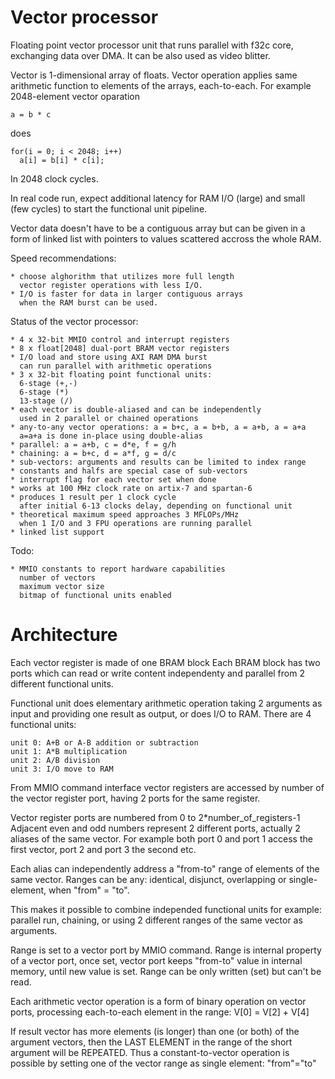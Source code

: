 # Vector processor

Floating point vector processor unit
that runs parallel with f32c core, 
exchanging data over DMA.
It can be also used as video blitter.

Vector is 1-dimensional array of floats.
Vector operation applies same arithmetic
function to elements of the arrays, each-to-each.
For example 2048-element vector oparation

    a = b * c

does

    for(i = 0; i < 2048; i++)
      a[i] = b[i] * c[i];

In 2048 clock cycles.

In real code run, expect additional latency
for RAM I/O (large) and small (few cycles) to
start the functional unit pipeline.

Vector data doesn't have to be a contiguous array
but can be given in a form of linked list with pointers
to values scattered accross the whole RAM. 

Speed recommendations:

    * choose alghorithm that utilizes more full length
      vector register operations with less I/O.
    * I/O is faster for data in larger contiguous arrays
      when the RAM burst can be used.

Status of the vector processor:

    * 4 x 32-bit MMIO control and interrupt registers
    * 8 x float[2048] dual-port BRAM vector registers
    * I/O load and store using AXI RAM DMA burst
      can run parallel with arithmetic operations
    * 3 x 32-bit floating point functional units:
      6-stage (+,-)
      6-stage (*)
      13-stage (/)
    * each vector is double-aliased and can be independently
      used in 2 parallel or chained operations
    * any-to-any vector operations: a = b+c, a = b+b, a = a+b, a = a+a
      a=a+a is done in-place using double-alias
    * parallel: a = a+b, c = d*e, f = g/h
    * chaining: a = b+c, d = a*f, g = d/c
    * sub-vectors: arguments and results can be limited to index range
    * constants and halfs are special case of sub-vectors
    * interrupt flag for each vector set when done
    * works at 100 MHz clock rate on artix-7 and spartan-6
    * produces 1 result per 1 clock cycle
      after initial 6-13 clocks delay, depending on functional unit
    * theoretical maximum speed approaches 3 MFLOPs/MHz
      when 1 I/O and 3 FPU operations are running parallel
    * linked list support

Todo:

    * MMIO constants to report hardware capabilities
      number of vectors
      maximum vector size
      bitmap of functional units enabled

# Architecture


Each vector register is made of one BRAM block
Each BRAM block has two ports which can read or write content
independenty and parallel from 2 different functional units.

Functional unit does elementary arithmetic operation taking
2 arguments as input and providing one result as output, or does
I/O to RAM. There are 4 functional units:

    unit 0: A+B or A-B addition or subtraction
    unit 1: A*B multiplication
    unit 2: A/B division
    unit 3: I/O move to RAM

From MMIO command interface vector registers are accessed 
by number of the vector register port, having 2 ports for the same
register.

Vector register ports are numbered from 0 to 2*number_of_registers-1
Adjacent even and odd numbers represent 2 different ports, actually
2 aliases of the same vector. For example both port 0 and port 1
access the first vector, port 2 and port 3 the second etc.

Each alias can independently address a "from-to" range of elements
of the same vector. Ranges can be any: identical, disjunct, overlapping
or single-element, when "from" = "to".

This makes it possible to combine independed functional units
for example: parallel run, chaining, or using 2 different ranges 
of the same vector as arguments.

Range is set to a vector port by MMIO command.
Range is internal property of a vector port, once set, vector port 
keeps "from-to" value in internal memory, until new value is set.
Range can be only written (set) but can't be read.

Each arithmetic vector operation is a form of binary operation on
vector ports, processing each-to-each element in the range:
V[0] = V[2] + V[4]

If result vector has more elements (is longer) than one (or both) of the argument vectors,
then the LAST ELEMENT in the range of the short argument will be REPEATED.
Thus a constant-to-vector operation is possible by setting one of the
vector range as single element: "from"="to"
